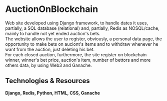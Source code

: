 # AuctionOnBlockchain

Web site developed using Django framework, to handle dates it uses, partially, a SQL database (relational) and, partially, Redis as NOSQL/cache, mainly to handle not yet ended auction's bets.<br>
The website allows the user to register, obviously, a personal data page, the opportunity to make bets on auciont's items and to withdraw whenever he want from the auction, just deleting his bet.<br>
For each closed auction, furthermore, the site register on blockchain winner, winner's bet price, auction's item, number of bettors and more others data, by using Web3 and Ganache.

<h2>Technologies & Resources</h2>
<strong>Django, Redis, Python, HTML, CSS, Ganache</strong>
